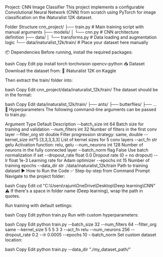  Project: CNN Image Classifier
This project implements a configurable Convolutional Neural Network (CNN) from scratch using PyTorch for image classification on the iNaturalist 12K dataset.

Folder Structure
cnn_project/
├── train.py                    # Main training script with manual arguments
├── models/
│   └── cnn.py                  # CNN architecture definition
├── data/
│   └── transforms.py           # Data loading and augmentation logic
└── data/inaturalist_12k/train/ # Place your dataset here manually

📦 Dependencies
Before running, install the required packages:

bash
Copy
Edit
pip install torch torchvision opencv-python
📥 Dataset
Download the dataset from:
🔗 iNaturalist 12K on Kaggle

Then extract the train/ folder into:

bash
Copy
Edit
cnn_project/data/inaturalist_12k/train/
The dataset should be in the format:

bash
Copy
Edit
data/inaturalist_12k/train/
    ├── ants/
    ├── butterflies/
    ├── ...
🧠 Hyperparameters
The following command-line arguments can be passed to train.py:


Argument	Type	Default	Description
--batch_size	int	64	Batch size for training and validation
--num_filters	int	32	Number of filters in the first conv layer
--filter_org	str	double	Filter progression strategy: same, double
--kernel_size	int*5	[3,3,3,3,3]	List of kernel sizes for 5 conv layers
--act_fn	str	gelu	Activation function: relu, gelu
--num_neurons	int	128	Number of neurons in the fully connected layer
--batch_norm	flag	False	Use batch normalization if set
--dropout_rate	float	0.0	Dropout rate (0 = no dropout)
--lr	float	1e-3	Learning rate for Adam optimizer
--epochs	int	15	Number of training epochs
--data_dir	str	./data/inaturalist_12k/train	Path to training dataset
▶️ How to Run the Code
✅ Step-by-step from Command Prompt
Navigate to the project folder:

bash
Copy
Edit
cd "C:\Users\rajum\OneDrive\Desktop\Deep learning\CNN"
⚠️ If there's a space in folder name (Deep learning), wrap the path in quotes.

Run training with default settings:

bash
Copy
Edit
python train.py
Run with custom hyperparameters:

bash
Copy
Edit
python train.py --batch_size 32 --num_filters 64 --filter_org same --kernel_size 5 5 5 3 3 --act_fn relu --num_neurons 256 --dropout_rate 0.2 --lr 0.0005 --epochs 10 --batch_norm
Set custom dataset location:

bash
Copy
Edit
python train.py --data_dir "./my_dataset_path/"
